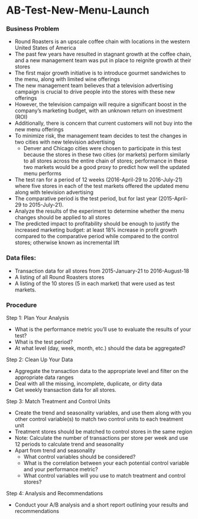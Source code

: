 # AB-Test-New-Menu-Launch

### Business Problem 
- Round Roasters is an upscale coffee chain with locations in the western United States of America
- The past few years have resulted in stagnant growth at the coffee chain, and a new management team was put in place to reignite growth at their stores
- The first major growth initiative is to introduce gourmet sandwiches to the menu, along with limited wine offerings
- The new management team believes that a television advertising campaign is crucial to drive people into the stores with these new offerings
- However, the television campaign will require a significant boost in the company’s marketing budget, with an unknown return on investment (ROI)
- Additionally, there is concern that current customers will not buy into the new menu offerings
- To minimize risk, the management team decides to test the changes in two cities with new television advertising
  - Denver and Chicago cities were chosen to participate in this test because the stores in these two cities (or markets) perform similarly to all stores across the entire chain of stores; performance in these two markets would be a good proxy to predict how well the updated menu performs
- The test ran for a period of 12 weeks (2016-April-29 to 2016-July-21) where five stores in each of the test markets offered the updated menu along with television advertising
- The comparative period is the test period, but for last year (2015-April-29 to 2015-July-21).
- Analyze the results of the experiment to determine whether the menu changes should be applied to all stores
- The predicted impact to profitability should be enough to justify the increased marketing budget: at least 18% increase in profit growth compared to the comparative period while compared to the control stores; otherwise known as incremental lift

### Data files:
- Transaction data for all stores from 2015-January-21 to 2016-August-18
- A listing of all Round Roasters stores
- A listing of the 10 stores (5 in each market) that were used as test markets.

### Procedure
Step 1: Plan Your Analysis
- What is the performance metric you’ll use to evaluate the results of your test?
- What is the test period?
- At what level (day, week, month, etc.) should the data be aggregated?

Step 2: Clean Up Your Data
- Aggregate the transaction data to the appropriate level and filter on the appropriate data ranges
- Deal with all the missing, incomplete, duplicate, or dirty data
- Get weekly transaction data for all stores.

Step 3: Match Treatment and Control Units
- Create the trend and seasonality variables, and use them along with you other control variable(s) to match two control units to each treatment unit
- Treatment stores should be matched to control stores in the same region
- Note: Calculate the number of transactions per store per week and use 12 periods to calculate trend and seasonality
- Apart from trend and seasonality
  - What control variables should be considered?
  - What is the correlation between your each potential control variable and your performance metric?
  - What control variables will you use to match treatment and control stores?

Step 4: Analysis and Recommendations
- Conduct your A/B analysis and a short report outlining your results and recommendations
